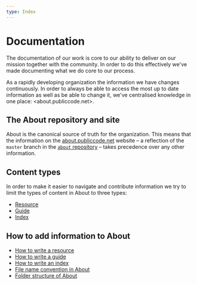 ```yaml
---
type: Index
---
```


# Documentation

The documentation of our work is core to our ability to deliver on our mission together with the community. In order to do this effectively we've made documenting what we do core to our process.

As a rapidly developing organization the information we have changes continuously. In order to always be able to access the most up to date information as well as be able to change it, we've centralised knowledge in one place: <about.publiccode.net>.

## The About repository and site

About is the canonical source of truth for the organization. This means that the information on the [about.publiccode.net](https://about.publiccode.net/) website – a reflection of the `master` branch in the [`about` repository](https://github.com/publiccodenet/about) – takes precedence over any other information.

## Content types

In order to make it easier to navigate and contribute information we try to limit the types of content in About to three types:

* [Resource](../../glossary/resource-definition.md)
* [Guide](../../glossary/guide-definition.md)
* [Index](../../glossary/index-definition.md)

## How to add information to About

* [How to write a resource](writing-resources.md)
* [How to write a guide](writing-guides.md)
* [How to write an index](writing-indexes.md)
* [File name convention in About](about-file-names.md)
* [Folder structure of About](about-folder-structure.md)

